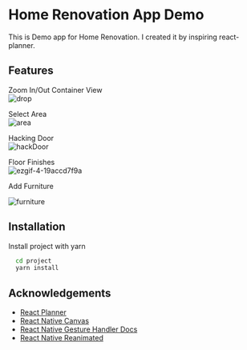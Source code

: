 
# Home Renovation App Demo

This is Demo app for Home Renovation. I created it by inspiring react-planner. 

## Features

Zoom In/Out Container View<br>
![drop](https://user-images.githubusercontent.com/35738646/176243262-1263feae-bb7e-49d3-a185-62202ff1bb53.gif)

Select Area<br>
![area](https://user-images.githubusercontent.com/35738646/176248286-c42de651-272d-4174-9d98-050f8b73b685.gif)

Hacking Door<br>
![hackDoor](https://user-images.githubusercontent.com/35738646/176247559-c3738440-9188-47a6-b8ab-eadccd8f3829.gif)



Floor Finishes<br>
![ezgif-4-19accd7f9a](https://user-images.githubusercontent.com/35738646/176267300-69505467-9b84-45fc-b51a-3dfdbb36146e.gif)


Add Furniture <br>

![furniture](https://user-images.githubusercontent.com/35738646/176247359-56053c18-0f0d-4592-a0f8-133069fd2d82.gif)


## Installation

Install project with yarn

```bash
  cd project
  yarn install
```
    
## Acknowledgements

 - [React Planner](https://github.com/cvdlab/react-planner)
 - [React Native Canvas](https://github.com/iddan/react-native-canvas)
 - [React Native Gesture Handler Docs](https://docs.swmansion.com/react-native-gesture-handler/docs)
 - [React Native Reanimated](https://github.com/software-mansion/react-native-reanimated)

 
